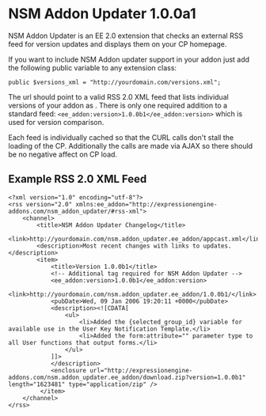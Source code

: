 NSM Addon Updater 1.0.0a1
=========================

NSM Addon Updater is an EE 2.0 extension that checks an external RSS feed for version updates and displays them on your CP homepage.

If you want to include NSM Addon updater support in your addon just add the following public variable to any extension class:

	public $versions_xml = "http://yourdomain.com/versions.xml";

The url should point to a valid RSS 2.0 XML feed that lists individual versions of your addon as <items>. There is only one required addition to a standard feed: `<ee_addon:version>1.0.0b1</ee_addon:version>` which is used for version comparison.

Each feed is individually cached so that the CURL calls don't stall the loading of the CP. Additionally the calls are made via AJAX so there should be no negative affect on CP load.

Example RSS 2.0 XML Feed
------------------------

	<?xml version="1.0" encoding="utf-8"?>
	<rss version="2.0" xmlns:ee_addon="http://expressionengine-addons.com/nsm_addon_updater/#rss-xml">
		<channel>
			<title>NSM Addon Updater Changelog</title>
			<link>http://yourdomain.com/nsm.addon_updater.ee_addon/appcast.xml</link>
			<description>Most recent changes with links to updates.</description>
			<item>
				<title>Version 1.0.0b1</title>
				<!-- Additional tag required for NSM Addon Updater -->
				<ee_addon:version>1.0.0b1</ee_addon:version>
				<link>http://yourdomain.com/nsm.addon_updater.ee_addon/1.0.0b1/</link>
				<pubDate>Wed, 09 Jan 2006 19:20:11 +0000</pubDate>
				<description><![CDATA[
					<ul>
						<li>Added the {selected_group_id} variable for available use in the User Key Notification Template.</li>
						<li>Added the form:attribute="" parameter type to all User functions that output forms.</li>
					</ul>
				]]>
				</description>
				<enclosure url="http://expressionengine-addons.com/nsm.addon_updater.ee_addon/download.zip?version=1.0.0b1" length="1623481" type="application/zip" />
			 </item>
		</channel>
	</rss>
